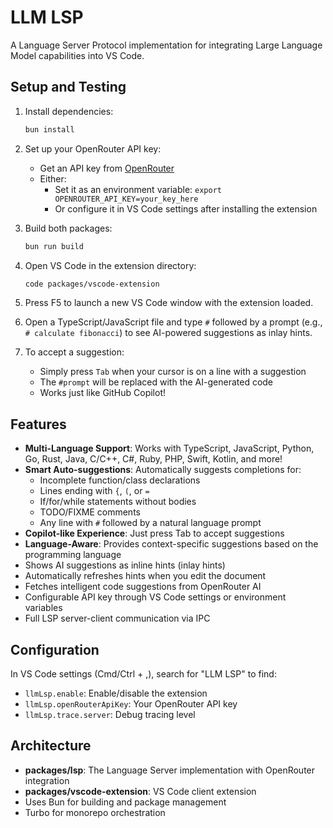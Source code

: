 # LLM LSP

A Language Server Protocol implementation for integrating Large Language Model capabilities into VS Code.

## Setup and Testing

1. Install dependencies:
   ```bash
   bun install
   ```

2. Set up your OpenRouter API key:
   - Get an API key from [OpenRouter](https://openrouter.ai/keys)
   - Either:
     - Set it as an environment variable: `export OPENROUTER_API_KEY=your_key_here`
     - Or configure it in VS Code settings after installing the extension

3. Build both packages:
   ```bash
   bun run build
   ```

4. Open VS Code in the extension directory:
   ```bash
   code packages/vscode-extension
   ```

5. Press F5 to launch a new VS Code window with the extension loaded.

6. Open a TypeScript/JavaScript file and type `#` followed by a prompt (e.g., `# calculate fibonacci`) to see AI-powered suggestions as inlay hints.

7. To accept a suggestion:
   - Simply press `Tab` when your cursor is on a line with a suggestion
   - The `#prompt` will be replaced with the AI-generated code
   - Works just like GitHub Copilot!

## Features

- **Multi-Language Support**: Works with TypeScript, JavaScript, Python, Go, Rust, Java, C/C++, C#, Ruby, PHP, Swift, Kotlin, and more!
- **Smart Auto-suggestions**: Automatically suggests completions for:
  - Incomplete function/class declarations
  - Lines ending with `{`, `(`, or `=`
  - If/for/while statements without bodies
  - TODO/FIXME comments
  - Any line with `#` followed by a natural language prompt
- **Copilot-like Experience**: Just press Tab to accept suggestions
- **Language-Aware**: Provides context-specific suggestions based on the programming language
- Shows AI suggestions as inline hints (inlay hints)
- Automatically refreshes hints when you edit the document
- Fetches intelligent code suggestions from OpenRouter AI
- Configurable API key through VS Code settings or environment variables
- Full LSP server-client communication via IPC

## Configuration

In VS Code settings (Cmd/Ctrl + ,), search for "LLM LSP" to find:
- `llmLsp.enable`: Enable/disable the extension
- `llmLsp.openRouterApiKey`: Your OpenRouter API key
- `llmLsp.trace.server`: Debug tracing level

## Architecture

- **packages/lsp**: The Language Server implementation with OpenRouter integration
- **packages/vscode-extension**: VS Code client extension
- Uses Bun for building and package management
- Turbo for monorepo orchestration